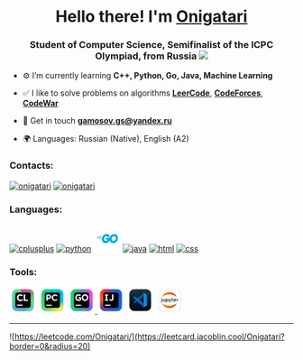 <h1  align="center"> Hello there! I'm <a  href="https://leetcode.com/Onigatari/">Onigatari</a> </h1>


<h3  align="center"> Student of Computer Science, Semifinalist of the ICPC Olympiad, from Russia <img src="https://img.icons8.com/external-justicon-flat-justicon/24/undefined/external-russia-countrys-flags-justicon-flat-justicon.png"  height="18"/></h3>

- ⚙️ I’m currently learning **C++, Python, Go, Java, Machine Learning**

- ✅ I like to solve problems on algorithms [**LeerCode**](https://leetcode.com/Onigatari/), [**CodeForces**](https://codeforces.com/profile/Onigatari), [**CodeWar**](https://www.codewars.com/users/Onigatari)

- 📄 Get in touch **[gamosov.gs@yandex.ru](mailto:gamosov.gs@yandex.ru)**

- 🌍 Languages: Russian (Native), English (A2)

### Contacts:

<p  align="left">

<a  href="https://vk.com/onigatari"  target="blank"><img  align="center"  src="https://img.icons8.com/fluency/48/undefined/vk-circled.png"  alt="onigatari"  height="48"  width="48"/></a>
<a  href="https://t.me/Onigatari"  target="blank"><img  align="center"  src="https://img.icons8.com/fluency/48/undefined/telegram-app.png"  alt="onigatari"  height="48"  width="48" /></a> 

</p>

### Languages:

<p align="left">

<a href="https://en.cppreference.com/w/cpp"> <img src="https://img.icons8.com/color/48/undefined/c-plus-plus-logo.png" alt="cplusplus" width="48" height="48"/></a>
<a href="https://www.python.org/doc/"> <img src="https://img.icons8.com/color/48/undefined/python--v1.png" alt="python" width="48" height="48"/></a>
<a href="https://go.dev/doc/"> <img src="https://github.com/Onigatari/Onigatari/blob/master/icons/Go-Logo_Blue.svg" alt="golang" width="48" height="48"/></a>
<a href="https://docs.oracle.com/en/java/"> <img src="https://img.icons8.com/color/48/000000/java-coffee-cup-logo--v1.png" alt="java" width="48" height="48"/></a>
<a href="https://developer.mozilla.org/en-US/docs/Web/HTML"> <img src="https://img.icons8.com/color/48/undefined/html-5--v1.png" alt="html" width="48" height="48"/></a>
<a href="https://developer.mozilla.org/en-US/docs/Web/CSS"> <img src="https://img.icons8.com/color/48/undefined/css3.png" alt="css" width="48" height="48"/></a>

</p>

### Tools:

<p align="left">
  
<a href="https://www.jetbrains.com/clion/"> <img src="https://github.com/Onigatari/Onigatari/blob/master/icons/IntelliJ_CLion.png" alt="clion" width="48" height="48"/></a>
<a href="https://www.jetbrains.com/pycharm/"> <img src="https://github.com/Onigatari/Onigatari/blob/master/icons/IntelliJ_PyCharm.png" alt="pycharm" width="48" height="48"/></a>
<a href="https://www.jetbrains.com/go/"> <img src="https://github.com/Onigatari/Onigatari/blob/master/icons/IntelliJ_GoLand.png" alt="goland" width="48" height="48"/>
<a href="https://www.jetbrains.com/idea/"> <img src="https://github.com/Onigatari/Onigatari/blob/master/icons/IntelliJ.png" alt="intelli" width="48" height="48"/></a>
<a href="https://code.visualstudio.com/"> <img src="https://github.com/Onigatari/Onigatari/blob/master/icons/Microsoft_Visual_Studio_Code.png" alt="goland" width="48" height="48"/></a>
<a href="https://jupyter.org/"> <img src="https://github.com/Onigatari/Onigatari/blob/master/icons/Jupyter.png" alt="jupyter" width="48" height="48"/></a>

</p>

---
  
![https://leetcode.com/Onigatari/](https://leetcard.jacoblin.cool/Onigatari?border=0&radius=20)
